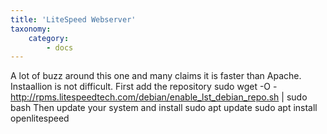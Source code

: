 ```yaml
---
title: 'LiteSpeed Webserver'
taxonomy:
    category:
        - docs
---
```


A lot of buzz around this one and many claims it is faster than Apache. Instaallion is not difficult.
First add the repository
sudo wget -O - http://rpms.litespeedtech.com/debian/enable_lst_debian_repo.sh | sudo bash
Then update your system and install
sudo apt update
sudo apt install openlitespeed



